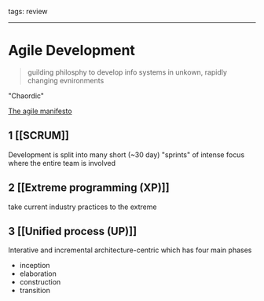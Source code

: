 tags: review

---
# Agile Development
> guilding philosphy to develop info systems in unkown, rapidly changing evnironments

"Chaordic"

[The agile manifesto](https://www.agilealliance.org/agile101/the-agile-manifesto)

## 1 [[SCRUM]]
Development is split into many short (~30 day) "sprints" of intense focus where the entire team is involved

## 2 [[Extreme programming (XP)]]
take current industry practices to the extreme

## 3 [[Unified process (UP)]]
Interative and incremental  architecture-centric which has four main phases
- inception
- elaboration
- construction
- transition